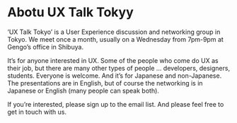 # Abotu UX Talk Tokyy

‘UX Talk Tokyo’ is a User Experience discussion and networking group in Tokyo. We meet once a month, usually on a Wednesday from 7pm-9pm at Gengo’s office in Shibuya.

It’s for anyone interested in UX. Some of the people who come do UX as their job, but there are many other types of people … developers, designers, students. Everyone is welcome. And it’s for Japanese and non-Japanese. The presentations are in English, but of course the networking is in Japanese or English (many people can speak both).

If you’re interested, please sign up to the email list. And please feel free to get in touch with us.

